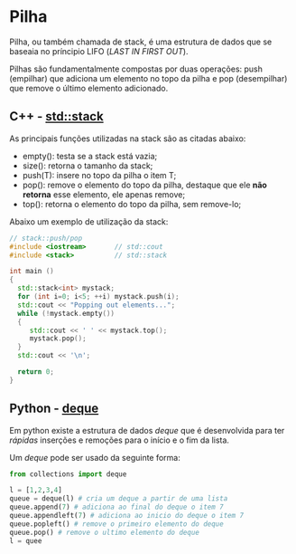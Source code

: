 # Pilha

Pilha, ou também chamada de stack, é uma estrutura de dados que se baseaia no príncipio LIFO (_LAST IN FIRST OUT_).

Pilhas são fundamentalmente compostas por duas operações: push (empilhar) que adiciona um elemento no topo da pilha e pop (desempilhar) que remove o último elemento adicionado.


## C++ - [std::stack](https://cplusplus.com/reference/stack/stack/) 


As principais funções utilizadas na stack são as citadas abaixo:

- empty(): testa se a stack está vazia;
- size(): retorna o tamanho da stack;
- push(T): insere no topo da pilha o item T;
- pop(): remove o elemento do topo da pilha, destaque que ele **não retorna** esse elemento, ele apenas remove;
- top(): retorna o elemento do topo da pilha, sem remove-lo;

Abaixo um exemplo de utilização da stack:

```C++
// stack::push/pop
#include <iostream>       // std::cout
#include <stack>          // std::stack

int main ()
{
  std::stack<int> mystack;
  for (int i=0; i<5; ++i) mystack.push(i);
  std::cout << "Popping out elements...";
  while (!mystack.empty())
  {
     std::cout << ' ' << mystack.top();
     mystack.pop();
  }
  std::cout << '\n';

  return 0;
}
```



## Python - [deque](https://docs.python.org/3/tutorial/datastructures.html#using-lists-as-queues)

Em python existe a estrutura de dados _deque_ que é desenvolvida para ter _rápidas_ inserções e remoções para o início e o fim da lista.

Um _deque_ pode ser usado da seguinte forma:

```python
from collections import deque

l = [1,2,3,4]
queue = deque(l) # cria um deque a partir de uma lista
queue.append(7) # adiciona ao final do deque o item 7
queue.appendleft(7) # adiciona ao inicio do deque o item 7
queue.popleft() # remove o primeiro elemento do deque
queue.pop() # remove o ultimo elemento do deque
l = quee
```




